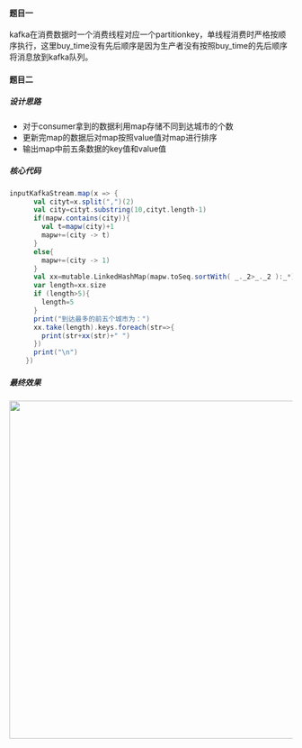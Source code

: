 #### 题目一

kafka在消费数据时一个消费线程对应一个partitionkey，单线程消费时严格按顺序执行，这里buy_time没有先后顺序是因为生产者没有按照buy_time的先后顺序将消息放到kafka队列。

#### 题目二

##### 设计思路

* 对于consumer拿到的数据利用map存储不同到达城市的个数
* 更新完map的数据后对map按照value值对map进行排序
* 输出map中前五条数据的key值和value值

##### 核心代码

``` scala
inputKafkaStream.map(x => {
      val cityt=x.split(",")(2)
      val city=cityt.substring(10,cityt.length-1)
      if(mapw.contains(city)){
        val t=mapw(city)+1
        mapw+=(city -> t)
      }
      else{
        mapw+=(city -> 1)
      }
      val xx=mutable.LinkedHashMap(mapw.toSeq.sortWith( _._2>_._2 ):_*)
      var length=xx.size
      if (length>5){
        length=5
      }
      print("到达最多的前五个城市为：")
      xx.take(length).keys.foreach(str=>{
        print(str+xx(str)+" ")
      })
      print("\n")
    })
```

##### 最终效果

<img src="https://caelog.oss-cn-beijing.aliyuncs.com/userdata/4/2021/06/19/12440c3b1d9b440ea36750f56031279cimage-20210618204909902.png" width="600px" />

